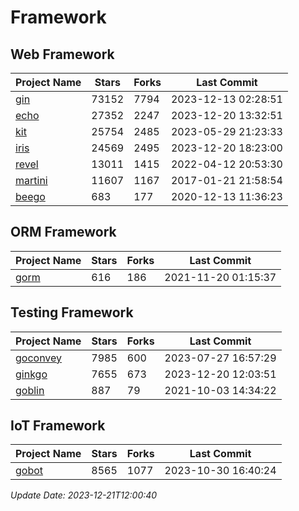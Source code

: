 # Framework

## Web Framework
| Project Name | Stars | Forks | Last Commit |
| ------------ | ----- | ----- | ----------- |
| [gin](https://github.com/gin-gonic/gin) | 73152 | 7794 | 2023-12-13 02:28:51 |
| [echo](https://github.com/labstack/echo) | 27352 | 2247 | 2023-12-20 13:32:51 |
| [kit](https://github.com/go-kit/kit) | 25754 | 2485 | 2023-05-29 21:23:33 |
| [iris](https://github.com/kataras/iris) | 24569 | 2495 | 2023-12-20 18:23:00 |
| [revel](https://github.com/revel/revel) | 13011 | 1415 | 2022-04-12 20:53:30 |
| [martini](https://github.com/go-martini/martini) | 11607 | 1167 | 2017-01-21 21:58:54 |
| [beego](https://github.com/astaxie/beego) | 683 | 177 | 2020-12-13 11:36:23 |

## ORM Framework
| Project Name | Stars | Forks | Last Commit |
| ------------ | ----- | ----- | ----------- |
| [gorm](https://github.com/jinzhu/gorm) | 616 | 186 | 2021-11-20 01:15:37 |

## Testing Framework
| Project Name | Stars | Forks | Last Commit |
| ------------ | ----- | ----- | ----------- |
| [goconvey](https://github.com/smartystreets/goconvey) | 7985 | 600 | 2023-07-27 16:57:29 |
| [ginkgo](https://github.com/onsi/ginkgo) | 7655 | 673 | 2023-12-20 12:03:51 |
| [goblin](https://github.com/franela/goblin) | 887 | 79 | 2021-10-03 14:34:22 |

## IoT Framework
| Project Name | Stars | Forks | Last Commit |
| ------------ | ----- | ----- | ----------- |
| [gobot](https://github.com/hybridgroup/gobot) | 8565 | 1077 | 2023-10-30 16:40:24 |

*Update Date: 2023-12-21T12:00:40*